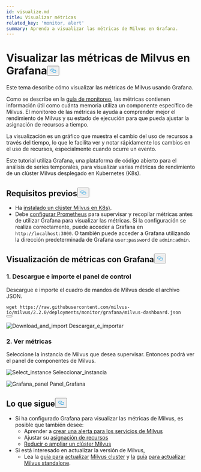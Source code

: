 ```yaml
---
id: visualize.md
title: Visualizar métricas
related_key: 'monitor, alert'
summary: Aprenda a visualizar las métricas de Milvus en Grafana.
---
```

<h1 id="Visualize-Milvus-Metrics-in-Grafana" class="common-anchor-header">Visualizar las métricas de Milvus en Grafana<button data-href="#Visualize-Milvus-Metrics-in-Grafana" class="anchor-icon" translate="no">
      <svg translate="no"
        aria-hidden="true"
        focusable="false"
        height="20"
        version="1.1"
        viewBox="0 0 16 16"
        width="16"
      >
        <path
          fill="#0092E4"
          fill-rule="evenodd"
          d="M4 9h1v1H4c-1.5 0-3-1.69-3-3.5S2.55 3 4 3h4c1.45 0 3 1.69 3 3.5 0 1.41-.91 2.72-2 3.25V8.59c.58-.45 1-1.27 1-2.09C10 5.22 8.98 4 8 4H4c-.98 0-2 1.22-2 2.5S3 9 4 9zm9-3h-1v1h1c1 0 2 1.22 2 2.5S13.98 12 13 12H9c-.98 0-2-1.22-2-2.5 0-.83.42-1.64 1-2.09V6.25c-1.09.53-2 1.84-2 3.25C6 11.31 7.55 13 9 13h4c1.45 0 3-1.69 3-3.5S14.5 6 13 6z"
        ></path>
      </svg>
    </button></h1><p>Este tema describe cómo visualizar las métricas de Milvus usando Grafana.</p>
<p>Como se describe en la <a href="/docs/es/v2.4.x/monitor.md">guía de monitoreo</a>, las métricas contienen información útil como cuánta memoria utiliza un componente específico de Milvus. El monitoreo de las métricas le ayuda a comprender mejor el rendimiento de Milvus y su estado de ejecución para que pueda ajustar la asignación de recursos a tiempo.</p>
<p>La visualización es un gráfico que muestra el cambio del uso de recursos a través del tiempo, lo que le facilita ver y notar rápidamente los cambios en el uso de recursos, especialmente cuando ocurre un evento.</p>
<p>Este tutorial utiliza Grafana, una plataforma de código abierto para el análisis de series temporales, para visualizar varias métricas de rendimiento de un clúster Milvus desplegado en Kubernetes (K8s).</p>
<h2 id="Prerequisites" class="common-anchor-header">Requisitos previos<button data-href="#Prerequisites" class="anchor-icon" translate="no">
      <svg translate="no"
        aria-hidden="true"
        focusable="false"
        height="20"
        version="1.1"
        viewBox="0 0 16 16"
        width="16"
      >
        <path
          fill="#0092E4"
          fill-rule="evenodd"
          d="M4 9h1v1H4c-1.5 0-3-1.69-3-3.5S2.55 3 4 3h4c1.45 0 3 1.69 3 3.5 0 1.41-.91 2.72-2 3.25V8.59c.58-.45 1-1.27 1-2.09C10 5.22 8.98 4 8 4H4c-.98 0-2 1.22-2 2.5S3 9 4 9zm9-3h-1v1h1c1 0 2 1.22 2 2.5S13.98 12 13 12H9c-.98 0-2-1.22-2-2.5 0-.83.42-1.64 1-2.09V6.25c-1.09.53-2 1.84-2 3.25C6 11.31 7.55 13 9 13h4c1.45 0 3-1.69 3-3.5S14.5 6 13 6z"
        ></path>
      </svg>
    </button></h2><ul>
<li>Ha <a href="/docs/es/v2.4.x/install_cluster-helm.md">instalado un clúster Milvus en K8s)</a>.</li>
<li>Debe <a href="/docs/es/v2.4.x/monitor.md">configurar Prometheus</a> para supervisar y recopilar métricas antes de utilizar Grafana para visualizar las métricas. Si la configuración se realiza correctamente, puede acceder a Grafana en <code translate="no">http://localhost:3000</code>. O también puede acceder a Grafana utilizando la dirección predeterminada de Grafana <code translate="no">user:password</code> de <code translate="no">admin:admin</code>.</li>
</ul>
<h2 id="Visualize-metrics-using-Grafana" class="common-anchor-header">Visualización de métricas con Grafana<button data-href="#Visualize-metrics-using-Grafana" class="anchor-icon" translate="no">
      <svg translate="no"
        aria-hidden="true"
        focusable="false"
        height="20"
        version="1.1"
        viewBox="0 0 16 16"
        width="16"
      >
        <path
          fill="#0092E4"
          fill-rule="evenodd"
          d="M4 9h1v1H4c-1.5 0-3-1.69-3-3.5S2.55 3 4 3h4c1.45 0 3 1.69 3 3.5 0 1.41-.91 2.72-2 3.25V8.59c.58-.45 1-1.27 1-2.09C10 5.22 8.98 4 8 4H4c-.98 0-2 1.22-2 2.5S3 9 4 9zm9-3h-1v1h1c1 0 2 1.22 2 2.5S13.98 12 13 12H9c-.98 0-2-1.22-2-2.5 0-.83.42-1.64 1-2.09V6.25c-1.09.53-2 1.84-2 3.25C6 11.31 7.55 13 9 13h4c1.45 0 3-1.69 3-3.5S14.5 6 13 6z"
        ></path>
      </svg>
    </button></h2><h3 id="1-Download-and-import-dashboard" class="common-anchor-header">1. Descargue e importe el panel de control</h3><p>Descargue e importe el cuadro de mandos de Milvus desde el archivo JSON.</p>
<pre><code translate="no">wget https://raw.githubusercontent.com/milvus-io/milvus/2.2.0/deployments/monitor/grafana/milvus-dashboard.json
<button class="copy-code-btn"></button></code></pre>
<p>
  
   <span class="img-wrapper"> <img translate="no" src="/docs/v2.4.x/assets/import_dashboard.png" alt="Download_and_import" class="doc-image" id="download_and_import" />
   </span> <span class="img-wrapper"> <span>Descargar_e_importar</span> </span></p>
<h3 id="2-View-metrics" class="common-anchor-header">2. Ver métricas</h3><p>Seleccione la instancia de Milvus que desea supervisar. Entonces podrá ver el panel de componentes de Milvus.</p>
<p>
  
   <span class="img-wrapper"> <img translate="no" src="/docs/v2.4.x/assets/grafana_select.png" alt="Select_instance" class="doc-image" id="select_instance" />
   </span> <span class="img-wrapper"> <span>Seleccionar_instancia</span> </span></p>
<p>
  
   <span class="img-wrapper"> <img translate="no" src="/docs/v2.4.x/assets/grafana_panel.png" alt="Grafana_panel" class="doc-image" id="grafana_panel" />
   </span> <span class="img-wrapper"> <span>Panel_Grafana</span> </span></p>
<h2 id="Whats-next" class="common-anchor-header">Lo que sigue<button data-href="#Whats-next" class="anchor-icon" translate="no">
      <svg translate="no"
        aria-hidden="true"
        focusable="false"
        height="20"
        version="1.1"
        viewBox="0 0 16 16"
        width="16"
      >
        <path
          fill="#0092E4"
          fill-rule="evenodd"
          d="M4 9h1v1H4c-1.5 0-3-1.69-3-3.5S2.55 3 4 3h4c1.45 0 3 1.69 3 3.5 0 1.41-.91 2.72-2 3.25V8.59c.58-.45 1-1.27 1-2.09C10 5.22 8.98 4 8 4H4c-.98 0-2 1.22-2 2.5S3 9 4 9zm9-3h-1v1h1c1 0 2 1.22 2 2.5S13.98 12 13 12H9c-.98 0-2-1.22-2-2.5 0-.83.42-1.64 1-2.09V6.25c-1.09.53-2 1.84-2 3.25C6 11.31 7.55 13 9 13h4c1.45 0 3-1.69 3-3.5S14.5 6 13 6z"
        ></path>
      </svg>
    </button></h2><ul>
<li>Si ha configurado Grafana para visualizar las métricas de Milvus, es posible que también desee:<ul>
<li>Aprender a <a href="/docs/es/v2.4.x/alert.md">crear una alerta para los servicios de Milvus</a></li>
<li>Ajustar su <a href="/docs/es/v2.4.x/allocate.md">asignación de recursos</a></li>
<li><a href="/docs/es/v2.4.x/scaleout.md">Reducir o ampliar un clúster Milvus</a></li>
</ul></li>
<li>Si está interesado en actualizar la versión de Milvus,<ul>
<li>Lea la <a href="/docs/es/v2.4.x/upgrade_milvus_cluster-operator.md">guía para</a> <a href="/docs/es/v2.4.x/upgrade_milvus_standalone-operator.md">actualizar</a> <a href="/docs/es/v2.4.x/upgrade_milvus_cluster-operator.md">Milvus cluster</a> y <a href="/docs/es/v2.4.x/upgrade_milvus_standalone-operator.md">la</a> <a href="/docs/es/v2.4.x/upgrade_milvus_cluster-operator.md">guía</a> <a href="/docs/es/v2.4.x/upgrade_milvus_standalone-operator.md">para actualizar Milvus standalone</a>.</li>
</ul></li>
</ul>
